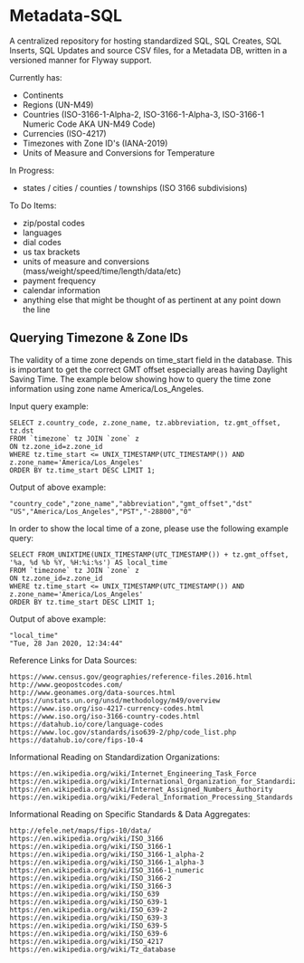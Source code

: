 # Metadata-SQL

A centralized repository for hosting standardized SQL, SQL Creates, SQL Inserts, SQL Updates and source CSV files, for a Metadata DB, written in a versioned manner for Flyway support.

Currently has:
* Continents
* Regions (UN-M49)
* Countries (ISO-3166-1-Alpha-2, ISO-3166-1-Alpha-3, ISO-3166-1 Numeric Code AKA UN-M49 Code)
* Currencies (ISO-4217)
* Timezones with Zone ID's (IANA-2019)
* Units of Measure and Conversions for Temperature

In Progress:
* states / cities / counties / townships (ISO 3166 subdivisions)

To Do Items:
* zip/postal codes
* languages
* dial codes
* us tax brackets
* units of measure and conversions (mass/weight/speed/time/length/data/etc)
* payment frequency
* calendar information
* anything else that might be thought of as pertinent at any point down the line

## Querying Timezone & Zone IDs

The validity of a time zone depends on time_start field in the database. This is important to get the correct GMT offset especially areas having Daylight Saving Time. The example below showing how to query the time zone information using zone name America/Los_Angeles.

Input query example:
````
SELECT z.country_code, z.zone_name, tz.abbreviation, tz.gmt_offset, tz.dst
FROM `timezone` tz JOIN `zone` z
ON tz.zone_id=z.zone_id
WHERE tz.time_start <= UNIX_TIMESTAMP(UTC_TIMESTAMP()) AND z.zone_name='America/Los_Angeles'
ORDER BY tz.time_start DESC LIMIT 1;
````
Output of above example:
````
"country_code","zone_name","abbreviation","gmt_offset","dst"
"US","America/Los_Angeles","PST","-28800","0"
````

In order to show the local time of a zone, please use the following example query:
````
SELECT FROM_UNIXTIME(UNIX_TIMESTAMP(UTC_TIMESTAMP()) + tz.gmt_offset, '%a, %d %b %Y, %H:%i:%s') AS local_time
FROM `timezone` tz JOIN `zone` z
ON tz.zone_id=z.zone_id
WHERE tz.time_start <= UNIX_TIMESTAMP(UTC_TIMESTAMP()) AND z.zone_name='America/Los_Angeles'
ORDER BY tz.time_start DESC LIMIT 1;
````
Output of above example:
````
"local_time"
"Tue, 28 Jan 2020, 12:34:44"
````


Reference Links for Data Sources:
````
https://www.census.gov/geographies/reference-files.2016.html
http://www.geopostcodes.com/
http://www.geonames.org/data-sources.html
https://unstats.un.org/unsd/methodology/m49/overview
https://www.iso.org/iso-4217-currency-codes.html
https://www.iso.org/iso-3166-country-codes.html
https://datahub.io/core/language-codes
https://www.loc.gov/standards/iso639-2/php/code_list.php
https://datahub.io/core/fips-10-4
````


Informational Reading on Standardization Organizations:
````
https://en.wikipedia.org/wiki/Internet_Engineering_Task_Force
https://en.wikipedia.org/wiki/International_Organization_for_Standardization
https://en.wikipedia.org/wiki/Internet_Assigned_Numbers_Authority
https://en.wikipedia.org/wiki/Federal_Information_Processing_Standards
````


Informational Reading on Specific Standards & Data Aggregates:
````
http://efele.net/maps/fips-10/data/
https://en.wikipedia.org/wiki/ISO_3166
https://en.wikipedia.org/wiki/ISO_3166-1
https://en.wikipedia.org/wiki/ISO_3166-1_alpha-2
https://en.wikipedia.org/wiki/ISO_3166-1_alpha-3
https://en.wikipedia.org/wiki/ISO_3166-1_numeric
https://en.wikipedia.org/wiki/ISO_3166-2
https://en.wikipedia.org/wiki/ISO_3166-3
https://en.wikipedia.org/wiki/ISO_639
https://en.wikipedia.org/wiki/ISO_639-1
https://en.wikipedia.org/wiki/ISO_639-2
https://en.wikipedia.org/wiki/ISO_639-3
https://en.wikipedia.org/wiki/ISO_639-5
https://en.wikipedia.org/wiki/ISO_639-6
https://en.wikipedia.org/wiki/ISO_4217
https://en.wikipedia.org/wiki/Tz_database
````
